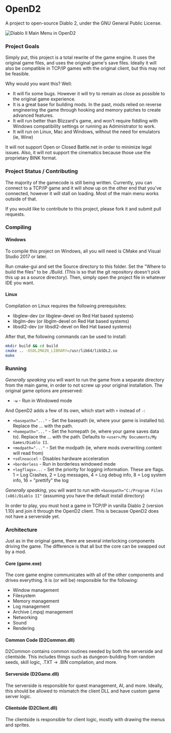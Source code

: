 # OpenD2
A project to open-source Diablo 2, under the GNU General Public License.

![Diablo II Main Menu in OpenD2](https://i.imgur.com/RFNbRiT.png)

### Project Goals
Simply put, this project is a total rewrite of the game engine. It uses the original game files, and uses the original game's save files. Ideally it will also be compatible in TCP/IP games with the original client, but this may not be feasible.

Why would you want this? Well:
 * It will fix some bugs. However it will try to remain as close as possible to the original game experience.
 * It is a great base for building mods. In the past, mods relied on reverse engineering the game through hooking and memory patches to create advanced features.
 * It will run better than Blizzard's game, and won't require fiddling with Windows compatibility settings or running as Administrator to work.
 * It will run on Linux, Mac and Windows, without the need for emulators (ie, Wine)

It will not support Open or Closed Battle.net in order to minimize legal issues. Also, it will not support the cinematics because those use the proprietary BINK format.

### Project Status / Contributing
The majority of the gamecode is still being written. Currently, you can connect to a TCP/IP game and it will show up on the other end that you've connected, however it will stall on loading. Most of the main menu works outside of that.

If you would like to contribute to this project, please fork it and submit pull requests. 


### Compiling

#### Windows
To compile this project on Windows, all you will need is CMake and Visual Studio 2017 or later.

Run cmake-gui and set the Source directory to this folder. Set the "Where to build the files" to be ./Build. (This is so that the git repository doesn't pick this up as a source directory). Then, simply open the project file in whatever IDE you want.

#### Linux
Compilation on Linux requires the following prerequisites:
  * libglew-dev (or libglew-devel on Red Hat based systems)
  * libglm-dev (or libglm-devel on Red Hat based systems)
  * libsdl2-dev (or libsdl2-devel on Red Hat based systems)

After that, the following commands can be used to install:

```sh
mkdir build && cd build
cmake .. -DSDL2MAIN_LIBRARY=/usr/lib64/libSDL2.so
make
```

### Running
*Generally speaking* you will want to run the game from a separate directory from the main game, in order to not screw up your original installation.
The original game options are preserved:

* `-w` - Run in Windowed mode

And OpenD2 adds a few of its own, which start with `+` instead of `-`:

* `+basepath="..."` - Set the basepath (ie, where your game is installed to). Replace the ... with the path.
* `+homepath="..."` - Set the homepath (ie, where your game saves data to). Replace the ... with the path. Defaults to `<user>/My Documents/My Games/Diablo II`.
* `+modpath="..."` - Set the modpath (ie, where mods overwriting content will read from)
* `+sdlnoaccel` - Disables hardware acceleration
* `+borderless` - Run in borderless windowed mode
* `+logflags=...` - Set the priority for logging information. These are flags. 1 = Log Crashes, 2 = Log messages, 4 = Log debug info, 8 = Log system info, 16 = "prettify" the log

*Generally speaking*, you will want to run with `+basepath="C:/Program Files (x86)/Diablo II"` (assuming you have the default install directory)

In order to play, you must host a game in TCP/IP in vanilla Diablo 2 (version 1.10) and join it through the OpenD2 client. This is because OpenD2 does not have a serverside yet.

### Architecture
Just as in the original game, there are several interlocking components driving the game. The difference is that all but the core can be swapped out by a mod.

#### Core (game.exe)
The core game engine communicates with all of the other components and drives everything. It is (or will be) responsible for the following:
- Window management
- Filesystem
- Memory management
- Log management
- Archive (.mpq) management
- Networking
- Sound
- Rendering

#### Common Code (D2Common.dll)
D2Common contains common routines needed by both the serverside and clientside. This includes things such as dungeon-building from random seeds, skill logic, .TXT -> .BIN compilation, and more.

#### Serverside (D2Game.dll)
The serverside is responsible for quest management, AI, and more. Ideally, this should be allowed to mismatch the client DLL and have custom game server logic.

#### Clientside (D2Client.dll)
The clientside is responsible for client logic, mostly with drawing the menus and sprites.
